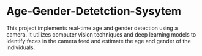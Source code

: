 # Age-Gender-Detetction-Sysytem
This project implements real-time age and gender detection using a camera. It utilizes computer vision techniques and deep learning models to identify faces in the camera feed and estimate the age and gender of the individuals.

